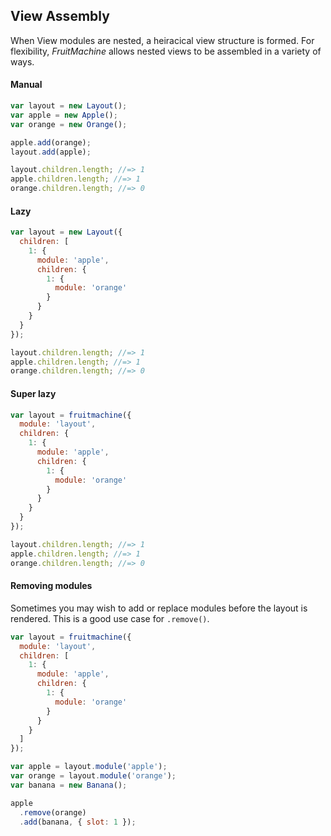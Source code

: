 ## View Assembly

When View modules are nested, a heiracical view structure is formed. For flexibility, *FruitMachine* allows nested views to be assembled in a variety of ways.

#### Manual

```js
var layout = new Layout();
var apple = new Apple();
var orange = new Orange();

apple.add(orange);
layout.add(apple);

layout.children.length; //=> 1
apple.children.length; //=> 1
orange.children.length; //=> 0
```

#### Lazy

```js
var layout = new Layout({
  children: [
    1: {
      module: 'apple',
      children: {
        1: {
          module: 'orange'
        }
      }
    }
  }
});

layout.children.length; //=> 1
apple.children.length; //=> 1
orange.children.length; //=> 0
```

#### Super lazy

```js
var layout = fruitmachine({
  module: 'layout',
  children: {
    1: {
      module: 'apple',
      children: {
        1: {
          module: 'orange'
        }
      }
    }
  }
});

layout.children.length; //=> 1
apple.children.length; //=> 1
orange.children.length; //=> 0
```

#### Removing modules

Sometimes you may wish to add or replace modules before the layout is rendered. This is a good use case for `.remove()`.

```js
var layout = fruitmachine({
  module: 'layout',
  children: [
    1: {
      module: 'apple',
      children: {
        1: {
          module: 'orange'
        }
      }
    }
  ]
});

var apple = layout.module('apple');
var orange = layout.module('orange');
var banana = new Banana();

apple
  .remove(orange)
  .add(banana, { slot: 1 });
```
